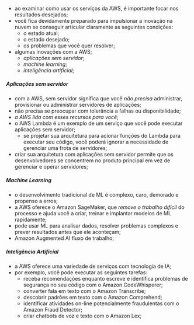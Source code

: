 
- ao examinar como usar os serviços da AWS, é importante focar nos resultados desejados;
- você fica devidamente preparado para impulsionar a inovação na nuvem se conseguir articular claramente as seguintes condições:
	- o estado atual;
	- o estado desejado;
	- os problemas que você quer resolver;
- algumas inovações com a AWS;
	- *aplicações sem servidor*;
	- *machine learning*;
	- *inteligência artificial*;

##### Aplicações sem servidor

- com a AWS, sem servidor significa que você *não precisa* administrar, provisionar ou administrar servidores de aplicações;
- não precisa se preocupar com tolerância a falhas ou disponibilidade;
- *a AWS lida com esses recursos para você*;
- o AWS Lambda é um exemplo de um serviço que você pode executar aplicações sem servidor;
	- se projetar sua arquitetura para acionar funções do Lambda para executar seu código, você poderá ignorar a necessidade de gerenciar uma frota de servidores;
- criar sua arquitetura com aplicações sem servidor permite que os desenvolvedores se concentrem no produto principal em vez de gerenciar e operar servidores;

##### Machine Learning

- o desenvolvimento tradicional de ML é complexo, caro, demorado e propenso a erros;
- a AWS oferece o Amazon SageMaker, que *remove o trabalho difícil* do processo e ajuda você a criar, treinar e implantar modelos de ML rapidamente;
- pode usar ML para analisar dados, resolver problemas complexos e prever resultados antes que ele aconteçam;
- Amazon Augmented AI fluxo de trabalho;

##### Inteligência Artificial

- a AWS oferece uma variedade de serviços com tecnologia de IA;
- por exemplo, você pode executar as seguintes tarefas:
	- receba recomendações enquanto escreve e identifica problemas de segurança no seu código com o Amazon CodeWhisperer;
	- converter fala em texto com o Amazon Transcribe;
	- descobrir padrões em texto com o Amazon Comprehend;
	- identificar atividades on-line potencialmente fraudulentas com o Amazon Fraud Detector;
	- criar chatbots de voz e texto com o Amazon Lex;